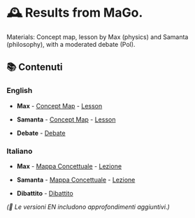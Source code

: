 # 🕰️ Results from MaGo.
Materials: Concept map, lesson by Max (physics) and Samanta (philosophy), with a moderated debate (Pol).

## 📚 Contenuti  
### English  

- **Max**           - [Concept Map](en/max_concept_map_en.pdf)  - [Lesson](en/max_lesson_en.pdf)   

- **Samanta**      - [Concept Map](en/samanta_concept_map_en.pdf)  - [Lesson](en/samanta_lesson_en.pdf)  

- **Debate**   - [Debate](en/debate.pdf)  


### Italiano  

- **Max**    - [Mappa Concettuale](it/max_mappa_concettuale_it.pdf)   - [Lezione](it/max_lezione_it.pdf)  

- **Samanta**    - [Mappa Concettuale](it/samanta_mappa_concettuale_it.pdf)  - [Lezione](it/samanta_lezione_it.pdf)  

- **Dibattito**  - [Dibattito](it/dibattito.pdf)  


*(🔹 Le versioni EN includono approfondimenti aggiuntivi.)*  
